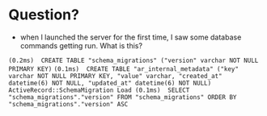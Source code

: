 # Question?
- when I launched the server for the first time, I saw some database commands getting run. What is this?

`
(0.2ms)  CREATE TABLE "schema_migrations" ("version" varchar NOT NULL PRIMARY KEY)
`
`
(0.1ms)  CREATE TABLE "ar_internal_metadata" ("key" varchar NOT NULL PRIMARY KEY, "value" varchar, "created_at" datetime(6) NOT NULL, "updated_at" datetime(6) NOT NULL)
`
`
ActiveRecord::SchemaMigration Load (0.1ms)  SELECT "schema_migrations"."version" FROM "schema_migrations" ORDER BY "schema_migrations"."version" ASC
`
